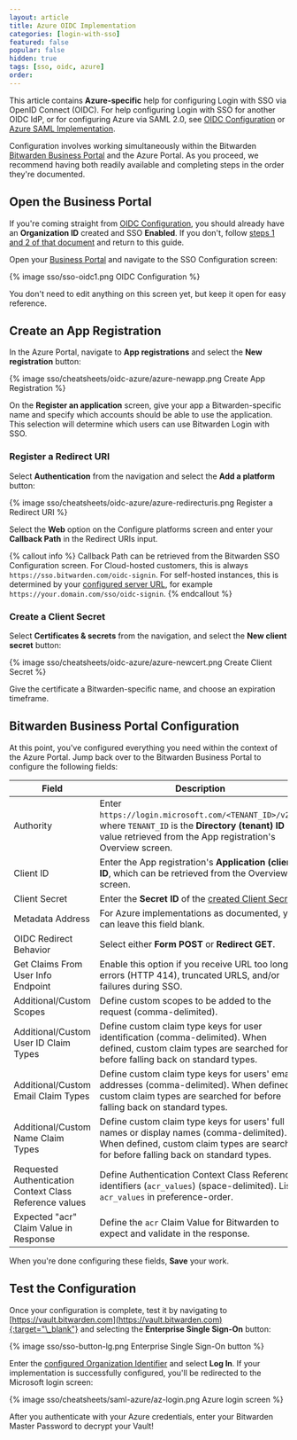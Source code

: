 ```yaml
---
layout: article
title: Azure OIDC Implementation
categories: [login-with-sso]
featured: false
popular: false
hidden: true
tags: [sso, oidc, azure]
order:
---
```


This article contains **Azure-specific** help for configuring Login with SSO via OpenID Connect (OIDC). For help configuring Login with SSO for another OIDC IdP, or for configuring Azure via SAML 2.0, see [OIDC Configuration]({{site.baseurl}}/configure-sso-oidc/) or [Azure SAML Implementation]({{site.baseurl}}/saml-azure/).

Configuration involves working simultaneously within the Bitwarden [Bitwarden Business Portal]({{site.baseurl}}/about-business-portal/) and the Azure Portal. As you proceed, we recommend having both readily available and completing steps in the order they're documented.

## Open the Business Portal

If you're coming straight from [OIDC Configuration]({{site.baseurl}}/configure-sso-oidc/), you should already have an **Organization ID** created and SSO **Enabled**. If you don't, follow [steps 1 and 2 of that document]({{site.baseurl}}/configure-sso-oidc/) and return to this guide.

Open your [Business Portal]({{site.baseurl}}/about-business-portal/) and navigate to the SSO Configuration screen:

{% image sso/sso-oidc1.png OIDC Configuration %}

You don't need to edit anything on this screen yet, but keep it open for easy reference.

## Create an App Registration

In the Azure Portal, navigate to **App registrations** and select the **New registration** button:

{% image sso/cheatsheets/oidc-azure/azure-newapp.png Create App Registration %}

On the **Register an application** screen, give your app a Bitwarden-specific name and specify which accounts should be able to use the application. This selection will determine which users can use Bitwarden Login with SSO.

### Register a Redirect URI

Select **Authentication** from the navigation and select the **Add a platform** button:

{% image sso/cheatsheets/oidc-azure/azure-redirecturis.png Register a Redirect URI %}

Select the **Web** option on the Configure platforms screen and enter your **Callback Path** in the Redirect URIs input.

{% callout info %}
Callback Path can be retrieved from the Bitwarden SSO Configuration screen. For Cloud-hosted customers, this is always `https://sso.bitwarden.com/oidc-signin`. For self-hosted instances, this is determined by your [configured server URL]({{site.baseurl}}/install-on-premise/#configure-your-domain), for example `https://your.domain.com/sso/oidc-signin`.
{% endcallout %}

### Create a Client Secret

Select **Certificates & secrets** from the navigation, and select the **New client secret** button:

{% image sso/cheatsheets/oidc-azure/azure-newcert.png Create Client Secret %}

Give the certificate a Bitwarden-specific name, and choose an expiration timeframe.



## Bitwarden Business Portal Configuration

At this point, you've configured everything you need within the context of the Azure Portal. Jump back over to the Bitwarden Business Portal to configure the following fields:

|Field|Description|
|-----|-----------|
|Authority|Enter `https://login.microsoft.com/<TENANT_ID>/v2.0`, where `TENANT_ID` is the **Directory (tenant) ID** value retrieved from the App registration's Overview screen.|
|Client ID|Enter the App registration's **Application (client) ID**, which can be retrieved from the Overview screen.|
|Client Secret|Enter the **Secret ID** of the [created Client Secret](#create-a-client-secret).|
|Metadata Address|For Azure implementations as documented, you can leave this field blank.|
|OIDC Redirect Behavior|Select either **Form POST** or **Redirect GET**.|
|Get Claims From User Info Endpoint|Enable this option if you receive URL too long errors (HTTP 414), truncated URLS, and/or failures during SSO.|
|Additional/Custom Scopes|Define custom scopes to be added to the request (comma-delimited). |
|Additional/Custom User ID Claim Types|Define custom claim type keys for user identification (comma-delimited). When defined, custom claim types are searched for before falling back on standard types.|
|Additional/Custom Email Claim Types|Define custom claim type keys for users' email addresses (comma-delimited). When defined, custom claim types are searched for before falling back on standard types.|
|Additional/Custom Name Claim Types|Define custom claim type keys for users' full names or display names (comma-delimited). When defined, custom claim types are searched for before falling back on standard types.|
|Requested Authentication Context Class Reference values|Define Authentication Context Class Reference identifiers (`acr_values`) (space-delimited). List `acr_values` in preference-order.|
|Expected "acr" Claim Value in Response|Define the `acr` Claim Value for Bitwarden to expect and validate in the response.|

When you're done configuring these fields, **Save** your work.

## Test the Configuration

Once your configuration is complete, test it by navigating to [https://vault.bitwarden.com](https://vault.bitwarden.com){:target="\_blank"} and selecting the **Enterprise Single Sign-On** button:

{% image sso/sso-button-lg.png Enterprise Single Sign-On button %}

Enter the [configured Organization Identifier]({{site.baseurl}}/configure-sso-saml/#step-1-enabling-login-with-sso) and select **Log In**. If your implementation is successfully configured, you'll be redirected to the Microsoft login screen:

{% image sso/cheatsheets/saml-azure/az-login.png Azure login screen %}

After you authenticate with your Azure credentials, enter your Bitwarden Master Password to decrypt your Vault!
